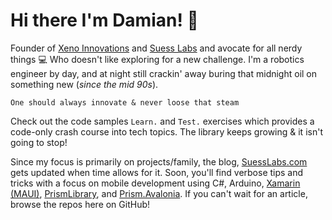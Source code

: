 # Hi there I'm Damian! 🤸

Founder of [Xeno Innovations](https://xenoinc.com) and [Suess Labs](https://www.suesslabs.com) and avocate for all nerdy things 💻 Who doesn't like exploring for a new challenge. I'm a robotics engineer by day, and at night still crackin' away buring that midnight oil on something new (_since the mid 90s_).

    One should always innovate & never loose that steam

Check out the code samples `Learn.` and `Test.` exercises which provides a code-only crash course into tech topics. The library keeps growing & it isn't going to stop!

Since my focus is primarily on projects/family, the blog, [SuessLabs.com](https://www.suesslabs.com) gets updated when time allows for it. Soon, you'll find verbose tips and tricks with a focus on mobile development using C#, Arduino, [Xamarin (MAUI)](https://github.com/dotnet/maui), [PrismLibrary](https://github.com/PrismLibrary/Prism), and [Prism.Avalonia](https://github.com/AvaloniaCommunity/Prism.Avalonia). If you can't wait for an article, browse the repos here on GitHub!

